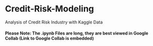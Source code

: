 # Credit-Risk-Modeling
Analysis of Credit Risk Industry with Kaggle Data
#### Please Note: The .ipynb Files are long, they are best viewed in Google Collab (Link to Google Collab is embedded)
